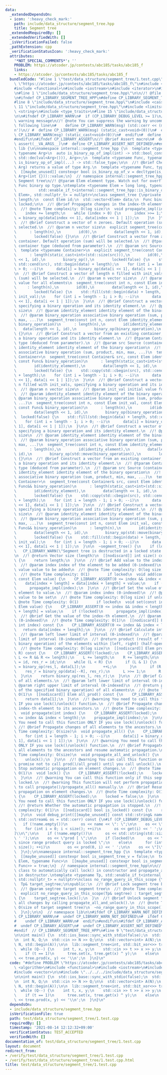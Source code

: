 ```yaml
---
data:
  _extendedDependsOn:
  - icon: ':heavy_check_mark:'
    path: include/data_structure/segment_tree.hpp
    title: Segment tree
  _extendedRequiredBy: []
  _extendedVerifiedWith: []
  _isVerificationFailed: false
  _pathExtension: cpp
  _verificationStatusIcon: ':heavy_check_mark:'
  attributes:
    '*NOT_SPECIAL_COMMENTS*': ''
    PROBLEM: https://atcoder.jp/contests/abc185/tasks/abc185_f
    links:
    - https://atcoder.jp/contests/abc185/tasks/abc185_f
  bundledCode: "#line 1 \"test/data_structure/segment_tree/1.test.cpp\"\n#define PROBLEM\
    \ \"https://atcoder.jp/contests/abc185/tasks/abc185_f\"\n#include <algorithm>\n\
    #include <functional>\n#include <iostream>\n#include <iterator>\n#include <vector>\n\
    \n#line 1 \"include/data_structure/segment_tree.hpp\"\n\n//! @file segment_tree.hpp\n\
    \n#ifndef CP_LIBRARY_SEGMENT_TREE_HPP\n#define CP_LIBRARY_SEGMENT_TREE_HPP\n\n\
    #line 8 \"include/data_structure/segment_tree.hpp\"\n#include <cassert>\n#line\
    \ 11 \"include/data_structure/segment_tree.hpp\"\n#include <limits>\n#include\
    \ <string>\n#include <type_traits>\n#line 15 \"include/data_structure/segment_tree.hpp\"\
    \n\n#ifndef CP_LIBRARY_WARN\n#  if (CP_LIBRARY_DEBUG_LEVEL >= 1)\n//! @brief Print\
    \ warning message\n//! @note You can suppress the warning by uncommenting the\
    \ following line\n#    define CP_LIBRARY_WARN(msg) (std::cerr << (msg) << '\\\
    n')\n// #  define CP_LIBRARY_WARN(msg) (static_cast<void>(0))\n#  else\n#    define\
    \ CP_LIBRARY_WARN(msg) (static_cast<void>(0))\n#  endif\n#  define CP_LIBRARY_WARN_NOT_DEFINED\n\
    #endif\n\n#ifndef CP_LIBRARY_ASSERT\n//! @brief Assert macro\n#  define CP_LIBRARY_ASSERT(...)\
    \ assert(__VA_ARGS__)\n#  define CP_LIBRARY_ASSERT_NOT_DEFINED\n#endif\n\nnamespace\
    \ lib {\n\nnamespace internal::segment_tree_hpp {\n  template <typename Func,\
    \ typename Arg>\n  auto is_binary_op_of_impl(int) -> std::bool_constant<std::is_same_v<decltype(std::declval<Func>()(std::declval<Arg>(),\
    \ std::declval<Arg>())), Arg>>;\n  template <typename Func, typename Arg>\n  auto\
    \ is_binary_op_of_impl(...) -> std::false_type;\n\n  //! @brief Check if Func(Arg,\
    \ Arg) returns a value of type Arg.\n  template <typename Func, typename Arg>\n\
    \  [[maybe_unused]] constexpr bool is_binary_op_of_v = decltype(is_binary_op_of_impl<Func,\
    \ Arg>(int {}))::value;\n}  // namespace internal::segment_tree_hpp\n\n//! @brief\
    \ Segment tree\n//! @tparam Elem element type. Watch out for overflows.\n//! @tparam\
    \ Func binary op type.\ntemplate <typename Elem = long long, typename Func = std::plus<>,\n\
    \          std::enable_if_t<internal::segment_tree_hpp::is_binary_op_of_v<Func,\
    \ Elem>, std::nullptr_t> = nullptr>\nclass segment_tree {\nprivate:\n  const int\
    \ length;\n  const Elem id;\n  std::vector<Elem> data;\n  Func binary_op;\n  bool\
    \ locked;\n\n  //! @brief Propagate changes in the index-th element to its ancestors.\n\
    \  //! @note Time complexity: O(log size)\n  void propagate_impl(int index) {\n\
    \    index += length;\n    while (index > 0) {\n      index >>= 1;\n      data[index]\
    \ = binary_op(data[index << 1], data[index << 1 | 1]);\n    }\n  }\n\npublic:\n\
    \  //! @brief Construct a vector of n zeroes. Default operation (sum) will be\
    \ selected.\n  //! @param n vector size\n  explicit segment_tree(const int n)\n\
    \      : length(n),\n        id(0),\n        data(length << 1, id),\n        binary_op(),\n\
    \        locked(false) {}\n\n  //! @brief Construct a vector from an existing\
    \ container. Default operation (sum) will be selected.\n  //! @tparam Container\
    \ container type (deduced from parameter).\n  //! @param src Source (container)\n\
    \  template <typename Container>\n  explicit segment_tree(const Container& src)\n\
    \      : length(static_cast<int>(std::size(src))),\n        id(0),\n        data(length\
    \ << 1, id),\n        binary_op(),\n        locked(false) {\n    std::copy(std::cbegin(src),\
    \ std::cend(src), std::begin(data) + length);\n    for (int i = length - 1; i\
    \ > 0; --i)\n      data[i] = binary_op(data[i << 1], data[i << 1 | 1]);\n  }\n\
    \n  //! @brief Construct a vector of length n filled with init_vals. Default operation\
    \ (sum) will be selected.\n  //! @param n vector size\n  //! @param init_val initial\
    \ value for all elements\n  segment_tree(const int n, const Elem init_val)\n \
    \     : length(n),\n        id(0),\n        data(length << 1, id),\n        binary_op(),\n\
    \        locked(false) {\n    std::fill(std::begin(data) + length, std::end(data),\
    \ init_val);\n    for (int i = length - 1; i > 0; --i)\n      data[i] = binary_op(data[i\
    \ << 1], data[i << 1 | 1]);\n  }\n\n  //! @brief Construct a vector of n zeroes,\
    \ specifying a binary operation and its identity element.\n  //! @param n vector\
    \ size\n  //! @param identity_element identity element of the binary operation\n\
    \  //! @param binary_operation associative binary operation (sum, product, min,\
    \ max, ...)\n  segment_tree(const int n, const Elem identity_element, const Func&\
    \ binary_operation)\n      : length(n),\n        id(identity_element),\n     \
    \   data(length << 1, id),\n        binary_op(binary_operation),\n        locked(false)\
    \ {}\n\n  //! @brief Construct a vector from an existing container, specifying\
    \ a binary operation and its identity element.\n  //! @tparam Container container\
    \ type (deduced from parameter).\n  //! @param src Source (container)\n  //! @param\
    \ identity_element identity element of the binary operation\n  //! @param binary_operation\
    \ associative binary operation (sum, product, min, max, ...)\n  template <typename\
    \ Container>\n  segment_tree(const Container& src, const Elem identity_element,\
    \ const Func& binary_operation)\n      : length(static_cast<int>(std::size(src))),\n\
    \        id(identity_element),\n        data(length << 1, id),\n        binary_op(binary_operation),\n\
    \        locked(false) {\n    std::copy(std::cbegin(src), std::cend(src), std::begin(data)\
    \ + length);\n    for (int i = length - 1; i > 0; --i)\n      data[i] = binary_op(data[i\
    \ << 1], data[i << 1 | 1]);\n  }\n\n  //! @brief Construct a vector of length\
    \ n filled with init_vals, specifying a binary operation and its identity element.\n\
    \  //! @param n vector size\n  //! @param init_val initial value for all elements\n\
    \  //! @param identity_element identity element of the binary operation\n  //!\
    \ @param binary_operation associative binary operation (sum, product, min, max,\
    \ ...)\n  segment_tree(const int n, const Elem init_val, const Elem identity_element,\
    \ const Func& binary_operation)\n      : length(n),\n        id(identity_element),\n\
    \        data(length << 1, id),\n        binary_op(binary_operation),\n      \
    \  locked(false) {\n    std::fill(std::begin(data) + length, std::end(data), init_val);\n\
    \    for (int i = length - 1; i > 0; --i)\n      data[i] = binary_op(data[i <<\
    \ 1], data[i << 1 | 1]);\n  }\n\n  //! @brief Construct a vector of n zeroes,\
    \ specifying a binary operation and its identity element.\n  //! @param n vector\
    \ size\n  //! @param identity_element identity element of the binary operation\n\
    \  //! @param binary_operation associative binary operation (sum, product, min,\
    \ max, ...)\n  segment_tree(const int n, const Elem identity_element, Func&& binary_operation)\n\
    \      : length(n),\n        id(identity_element),\n        data(length << 1,\
    \ id),\n        binary_op(std::move(binary_operation)),\n        locked(false)\
    \ {}\n\n  //! @brief Construct a vector from an existing container, specifying\
    \ a binary operation and its identity element.\n  //! @tparam Container container\
    \ type (deduced from parameter).\n  //! @param src Source (container)\n  //! @param\
    \ identity_element identity element of the binary operation\n  //! @param binary_operation\
    \ associative binary operation (sum, product, min, max, ...)\n  template <typename\
    \ Container>\n  segment_tree(const Container& src, const Elem identity_element,\
    \ Func&& binary_operation)\n      : length(static_cast<int>(std::size(src))),\n\
    \        id(identity_element),\n        data(length << 1, id),\n        binary_op(std::move(binary_operation)),\n\
    \        locked(false) {\n    std::copy(std::cbegin(src), std::cend(src), std::begin(data)\
    \ + length);\n    for (int i = length - 1; i > 0; --i)\n      data[i] = binary_op(data[i\
    \ << 1], data[i << 1 | 1]);\n  }\n\n  //! @brief Construct a vector of n zeroes,\
    \ specifying a binary operation and its identity element.\n  //! @param n vector\
    \ size\n  //! @param identity_element identity element of the binary operation\n\
    \  //! @param binary_operation associative binary operation (sum, product, min,\
    \ max, ...)\n  segment_tree(const int n, const Elem init_val, const Elem identity_element,\
    \ Func&& binary_operation)\n      : length(n),\n        id(identity_element),\n\
    \        data(length << 1, id),\n        binary_op(std::move(binary_operation)),\n\
    \        locked(false) {\n    std::fill(std::begin(data) + length, std::end(data),\
    \ init_val);\n    for (int i = length - 1; i > 0; --i)\n      data[i] = binary_op(data[i\
    \ << 1], data[i << 1 | 1]);\n  }\n\n  ~segment_tree() {\n    if (locked)\n   \
    \   CP_LIBRARY_WARN(\"Segment tree is destructed in a locked state.\");\n  }\n\
    \n  //! @return Vector size (length)\n  [[nodiscard]] int size() const noexcept\
    \ {\n    return length;\n  }\n\n  //! @brief Add value to the index-th element.\n\
    \  //! @param index index of the element to be added (0-indexed)\n  //! @param\
    \ value value to be added\n  //! @note Time complexity: O(log size) if unlocked\n\
    \  //! @note Time complexity: O(1)        if locked\n  void add(const int index,\
    \ const Elem value) {\n    CP_LIBRARY_ASSERT(0 <= index && index < length);\n\
    \    data[index + length] = data[index + length] + value;\n    if (!locked)\n\
    \      propagate_impl(index);\n  }\n\n  //! @brief Set the value of the index-th\
    \ element to value.\n  //! @param index index (0-indexed)\n  //! @param value\
    \ value to be set\n  //! @note Time complexity: O(log size) if unlocked\n  //!\
    \ @note Time complexity: O(1)        if locked\n  void set(const int index, const\
    \ Elem value) {\n    CP_LIBRARY_ASSERT(0 <= index && index < length);\n    data[index\
    \ + length] = value;\n    if (!locked)\n      propagate_impl(index);\n  }\n\n\
    \  //! @brief Get the value of the index-th element.\n  //! @param index index\
    \ (0-indexed)\n  //! @note Time complexity: O(1)\n  [[nodiscard]] Elem get(const\
    \ int index) const {\n    CP_LIBRARY_ASSERT(0 <= index && index < length);\n \
    \   return data[index + length];\n  }\n\n  //! @brief Calculate interval product.\n\
    \  //! @param left lower limit of interval (0-indexed)\n  //! @param right upper\
    \ limit of interval (0-indexed)\n  //! @return product (result of the specified\
    \ binary operation) of the elements within [left, right) (half-open interval)\n\
    \  //! @note Time complexity: O(log size)\n  [[nodiscard]] Elem prod(int L, int\
    \ R) const {\n    CP_LIBRARY_ASSERT(!locked);\n    CP_LIBRARY_ASSERT(0 <= L &&\
    \ L <= R && R <= length);\n    L += length;\n    R += length;\n\n    Elem res_l\
    \ = id, res_r = id;\n\n    while (L < R) {\n      if (L & 1) {\n        res_l\
    \ = binary_op(res_l, data[L]);\n        ++L;\n      }\n      if (R & 1)\n    \
    \    res_r = binary_op(data[--R], res_r);\n      L >>= 1;\n      R >>= 1;\n  \
    \  }\n\n    return binary_op(res_l, res_r);\n  }\n\n  //! @brief Calculate product\
    \ of all elements.\n  //! @param left lower limit of interval (0-indexed)\n  //!\
    \ @param right upper limit of interval (0-indexed)\n  //! @return product (result\
    \ of the specified binary operation) of all elements\n  //! @note Time complexity:\
    \ O(1)\n  [[nodiscard]] Elem all_prod() const {\n    CP_LIBRARY_ASSERT(!locked);\n\
    \    return data[1];\n  }\n\n  //! @warning You need to call this function ONLY\
    \ IF you use lock()/unlock() function.\n  //! @brief Propagate changes in the\
    \ index-th element to its ancestors.\n  //! @note Time complexity: O(log size)\n\
    \  void propagate(int index) {\n    CP_LIBRARY_ASSERT(locked);\n    CP_LIBRARY_ASSERT(0\
    \ <= index && index < length);\n    propagate_impl(index);\n  }\n\n  //! @warning\
    \ You need to call this function ONLY IF you use lock()/unlock() function.\n \
    \ //! @brief Propagate changes of all elements to the ancestors.\n  //! @note\
    \ Time complexity: O(size)\n  void propagate_all() {\n    CP_LIBRARY_ASSERT(locked);\n\
    \    for (int i = length - 1; i > 0; --i)\n      data[i] = binary_op(data[i <<\
    \ 1], data[i << 1 | 1]);\n  }\n\n  //! @warning You need to call this function\
    \ ONLY IF you use lock()/unlock() function.\n  //! @brief Propagate changes of\
    \ all elements to the ancestors and resume automatic propagation.\n  //! @note\
    \ Time complexity: O(size)\n  void propagate_all_and_unlock() {\n    propagate_all();\n\
    \    unlock();\n  }\n\n  //! @warning You can call this function only if you can\
    \ promise not to call prod()/all_prod() until you call unlock().\n  //! @brief\
    \ Stop automatic propagation on element changes.\n  //! @note Time complexity:\
    \ O(1)\n  void lock() {\n    CP_LIBRARY_ASSERT(!locked);\n    locked = true;\n\
    \  }\n\n  //! @warning You can call this function only if this segment tree is\
    \ locked.\n  //! @warning This function will not perform propagation. You need\
    \ to call propagate()/propagate_all() manually.\n  //! @brief Resume automatic\
    \ propagation on element changes.\n  //! @note Time complexity: O(1)\n  void unlock()\
    \ {\n    CP_LIBRARY_ASSERT(locked);\n    locked = false;\n  }\n\n  //! @warning\
    \ You need to call this function ONLY IF you use lock()/unlock() function.\n \
    \ //! @return Whether the automatic propagation is stopped.\n  //! @note Time\
    \ complexity: O(1)\n  [[nodiscard]] bool is_locked() const {\n    return locked;\n\
    \  }\n\n  void debug_print([[maybe_unused]] const std::string& name = \"\", [[maybe_unused]]\
    \ std::ostream& os = std::cerr) const {\n#if (CP_LIBRARY_DEBUG_LEVEL >= 1)\n \
    \   if (!name.empty())\n      os << name << \": \";\n\n    os << \"val  [ \";\n\
    \    for (int i = 0; i < size(); ++i)\n      os << get(i) << ' ';\n    os << \"\
    ]\\n\";\n\n    if (!name.empty())\n      os << std::string(std::size(name) + 2,\
    \ ' ');\n\n    os << \"prod [ \";\n\n    if (locked)\n      os << \"cannot display\
    \ since range product query is locked \";\n    else\n      for (int i = 0; i <=\
    \ size(); ++i)\n        os << prod(0, i) << ' ';\n\n    os << \"]\\n\";\n#endif\n\
    \  }\n};\n\nnamespace internal::segment_tree_hpp {\n  template <typename Tp>\n\
    \  [[maybe_unused]] constexpr bool is_segment_tree_v = false;\n  template <typename\
    \ Elem, typename Func>\n  [[maybe_unused]] constexpr bool is_segment_tree_v<segment_tree<Elem,\
    \ Func>> = true;\n}  // namespace internal::segment_tree_hpp\n\n//! @brief Utility\
    \ class to automatically call lock() in constructor and propagate_all_and_unlock()\
    \ in destructor.\ntemplate <typename Tp, std::enable_if_t<internal::segment_tree_hpp::is_segment_tree_v<Tp>,\
    \ std::nullptr_t> = nullptr>\nclass no_range_query_in_this_scope {\nprivate:\n\
    \  Tp& target_segtree;\n\npublic:\n  //! @brief Lock segment tree by calling lock().\n\
    \  //! @param segtree target segment tree\n  //! @note Time complexity: O(1)\n\
    \  explicit no_range_query_in_this_scope(Tp& segtree) : target_segtree(segtree)\
    \ {\n    target_segtree.lock();\n  }\n  //! @brief Unlock segment tree and apply\
    \ all changes by calling propagate_all_and_unlock().\n  //! @note Time complexity:\
    \ O(size of target segment tree)\n  ~no_range_query_in_this_scope() {\n    target_segtree.propagate_all_and_unlock();\n\
    \  }\n};\n\n}  // namespace lib\n\n#ifdef CP_LIBRARY_WARN_NOT_DEFINED\n#  undef\
    \ CP_LIBRARY_WARN\n#  undef CP_LIBRARY_WARN_NOT_DEFINED\n#  ifdef CP_LIBRARY_WARN\n\
    #    undef CP_LIBRARY_WARN\n#  endif\n#endif\n\n#ifdef CP_LIBRARY_ASSERT_NOT_DEFINED\n\
    #  undef CP_LIBRARY_ASSERT\n#  undef CP_LIBRARY_ASSERT_NOT_DEFINED\n#endif\n\n\
    #endif  // CP_LIBRARY_SEGMENT_TREE_HPP\n#line 9 \"test/data_structure/segment_tree/1.test.cpp\"\
    \n\nint main() {\n  std::ios_base::sync_with_stdio(false);\n  std::cin.tie(nullptr);\n\
    \n  int N, Q;\n  std::cin >> N >> Q;\n\n  std::vector<int> A(N);\n  std::copy_n(std::istream_iterator<int>(std::cin),\
    \ N, std::begin(A));\n\n  lib::segment_tree<int, std::bit_xor<>> tree(A);\n\n\
    \  while (Q--) {\n    int t, x, y;\n    std::cin >> t >> x >> y;\n    --x;\n\n\
    \    if (t == 1)\n      tree.set(x, tree.get(x) ^ y);\n    else\n      std::cout\
    \ << tree.prod(x, y) << '\\n';\n  }\n}\n"
  code: "#define PROBLEM \"https://atcoder.jp/contests/abc185/tasks/abc185_f\"\n#include\
    \ <algorithm>\n#include <functional>\n#include <iostream>\n#include <iterator>\n\
    #include <vector>\n\n#include \"../../../include/data_structure/segment_tree.hpp\"\
    \n\nint main() {\n  std::ios_base::sync_with_stdio(false);\n  std::cin.tie(nullptr);\n\
    \n  int N, Q;\n  std::cin >> N >> Q;\n\n  std::vector<int> A(N);\n  std::copy_n(std::istream_iterator<int>(std::cin),\
    \ N, std::begin(A));\n\n  lib::segment_tree<int, std::bit_xor<>> tree(A);\n\n\
    \  while (Q--) {\n    int t, x, y;\n    std::cin >> t >> x >> y;\n    --x;\n\n\
    \    if (t == 1)\n      tree.set(x, tree.get(x) ^ y);\n    else\n      std::cout\
    \ << tree.prod(x, y) << '\\n';\n  }\n}\n"
  dependsOn:
  - include/data_structure/segment_tree.hpp
  isVerificationFile: true
  path: test/data_structure/segment_tree/1.test.cpp
  requiredBy: []
  timestamp: '2021-08-14 12:12:32+09:00'
  verificationStatus: TEST_ACCEPTED
  verifiedWith: []
documentation_of: test/data_structure/segment_tree/1.test.cpp
layout: document
redirect_from:
- /verify/test/data_structure/segment_tree/1.test.cpp
- /verify/test/data_structure/segment_tree/1.test.cpp.html
title: test/data_structure/segment_tree/1.test.cpp
---
```

